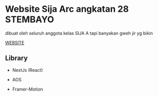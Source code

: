 # Website Sija Arc angkatan 28 STEMBAYO

dibuat oleh seluruh anggota kelas SIJA A
tapi banyakan gweh jir yg bikin

[WEBSITE](https://sijaarc.my.id)

## Library

- NextJs (React)

- AOS
- Framer-Motion

